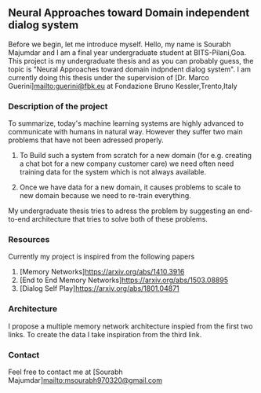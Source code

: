 ## Neural Approaches toward Domain independent dialog system

Before we begin, let me introduce myself. 
Hello, my name is Sourabh Majumdar and I am a final year undergraduate student at BITS-Pilani,Goa.
This project is my undergraduate thesis and as you can probably guess, the topic is "Neural Approaches toward domain indpndent dialog system".
I am currently doing this thesis under the supervision of [Dr. Marco Guerini]<mailto:guerini@fbk.eu> at Fondazione Bruno Kessler,Trento,Italy

### Description of the project

To summarize, today's machine learning systems are highly advanced to communicate with humans in natural way. However they suffer two main problems that have not been adressed properly.

1. To Build such a system from scratch for a new domain (for e.g. creating a chat bot for a new company customer care) we need often need training data for the system which is not always available.

2. Once we have data for a new domain, it causes problems to scale to new domain because we need to re-train everything.

My undergraduate thesis tries to adress the problem by suggesting an end-to-end architecture that tries to solve both of these problems.

### Resources

Currently my project is inspired from the following papers

1. [Memory Networks]<https://arxiv.org/abs/1410.3916>
2. [End to End Memory Networks]<https://arxiv.org/abs/1503.08895>
3. [Dialog Self Play]<https://arxiv.org/abs/1801.04871>

### Architecture

I propose a multiple memory network architecture inspied from the first two links.
To create the data I take inspiration from the third link.

### Contact

Feel free to contact me at [Sourabh Majumdar]<mailto:msourabh970320@gmail.com>
